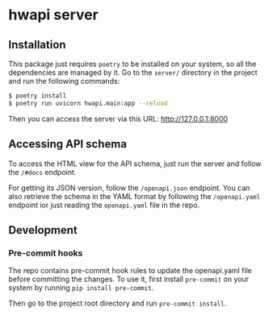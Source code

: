 # hwapi server


## Installation

This package just requires `poetry` to be installed on your system, so all the dependencies are managed by it. Go to the `server/` directory in the project and run the following commands:

```bash
$ poetry install
$ poetry run uvicorn hwapi.main:app --reload
```

Then you can access the server via this URL: http://127.0.0.1:8000


## Accessing API schema

To access the HTML view for the API schema, just run the server and follow the `/#docs` endpoint.

For getting its JSON version, follow the `/openapi.json` endpoint. You can also retrieve the schema in the YAML format by following the `/openapi.yaml` endpoint ior just reading the `openapi.yaml` file in the repo.


## Development

### Pre-commit hooks

The repo contains pre-commit hook rules to update the openapi.yaml file before committing the changes. To use it, first install `pre-commit` on your system by running `pip install pre-commit`.

Then go to the project root directory and run `pre-commit install`.
